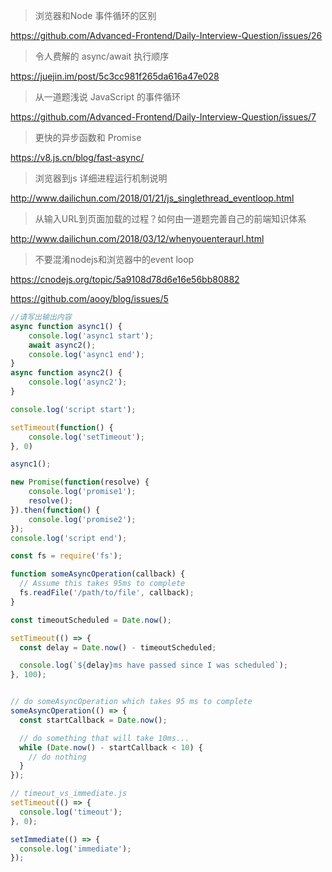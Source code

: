 
>浏览器和Node 事件循环的区别 

https://github.com/Advanced-Frontend/Daily-Interview-Question/issues/26

>令人费解的 async/await 执行顺序

https://juejin.im/post/5c3cc981f265da616a47e028

> 从一道题浅说 JavaScript 的事件循环

https://github.com/Advanced-Frontend/Daily-Interview-Question/issues/7

> 更快的异步函数和 Promise

https://v8.js.cn/blog/fast-async/

> 浏览器到js 详细进程运行机制说明

http://www.dailichun.com/2018/01/21/js_singlethread_eventloop.html

> 从输入URL到页面加载的过程？如何由一道题完善自己的前端知识体系 

http://www.dailichun.com/2018/03/12/whenyouenteraurl.html

>不要混淆nodejs和浏览器中的event loop

https://cnodejs.org/topic/5a9108d78d6e16e56bb80882  

https://github.com/aooy/blog/issues/5

```js
//请写出输出内容
async function async1() {
    console.log('async1 start');
    await async2();
    console.log('async1 end');
}
async function async2() {
	console.log('async2');
}

console.log('script start');

setTimeout(function() {
    console.log('setTimeout');
}, 0)

async1();

new Promise(function(resolve) {
    console.log('promise1');
    resolve();
}).then(function() {
    console.log('promise2');
});
console.log('script end');
```

```js
const fs = require('fs');

function someAsyncOperation(callback) {
  // Assume this takes 95ms to complete
  fs.readFile('/path/to/file', callback);
}

const timeoutScheduled = Date.now();

setTimeout(() => {
  const delay = Date.now() - timeoutScheduled;

  console.log(`${delay}ms have passed since I was scheduled`);
}, 100);


// do someAsyncOperation which takes 95 ms to complete
someAsyncOperation(() => {
  const startCallback = Date.now();

  // do something that will take 10ms...
  while (Date.now() - startCallback < 10) {
    // do nothing
  }
});
```
```js
// timeout_vs_immediate.js
setTimeout(() => {
  console.log('timeout');
}, 0);

setImmediate(() => {
  console.log('immediate');
});
```